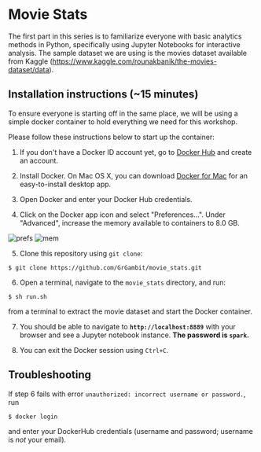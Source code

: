 # Movie Stats

The first part in this series is to familiarize everyone with basic analytics methods in Python, specifically using Jupyter Notebooks for interactive analysis. The sample dataset we are using is the movies dataset available from Kaggle
(https://www.kaggle.com/rounakbanik/the-movies-dataset/data).

## Installation instructions (~15 minutes)
To ensure everyone is starting off in the same place, we will be using a simple docker container to hold everything we need for this workshop. 

Please follow these instructions below to start up the container:

1. If you don't have a Docker ID account yet, go to [Docker Hub](https://hub.docker.com/) and create an account.

2. Install Docker. On Mac OS X, you can download [Docker for Mac](https://store.docker.com/editions/community/docker-ce-desktop-mac) for an easy-to-install desktop app. 

3. Open Docker and enter your Docker Hub credentials.

4. Click on the Docker app icon and select "Preferences...". Under "Advanced", increase the memory available to containers to 8.0 GB.

![prefs](img/prefs.png)
![mem](img/memory.png)

5. Clone this repository using `git clone`:

```
$ git clone https://github.com/GrGambit/movie_stats.git
```

6. Open a terminal, navigate to the `movie_stats` directory, and run: 
```
$ sh run.sh
``` 
from a terminal to extract the movie dataset and start the Docker container. 


7. You should be able to navigate to **`http://localhost:8889`** with your browser and see a Jupyter notebook instance. **The password is `spark`.**

8. You can exit the Docker session using `Ctrl+C`.

## Troubleshooting
If step 6 fails with error `unauthorized: incorrect username or password.`, run 

```
$ docker login
```

and enter your DockerHub credentials (username and password; username is _not_ your email).